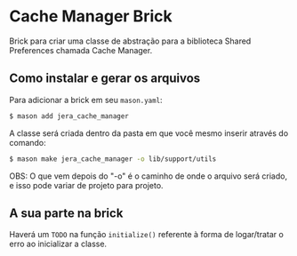 # Cache Manager Brick

Brick para criar uma classe de abstração para a biblioteca Shared Preferences chamada Cache Manager.

## Como instalar e gerar os arquivos

Para adicionar a brick em seu ```mason.yaml```:

```bash
$ mason add jera_cache_manager
```

A classe será criada dentro da pasta em que você mesmo inserir através do comando: 

```bash
$ mason make jera_cache_manager -o lib/support/utils
```

OBS: O que vem depois do "-o" é o caminho de onde o arquivo será criado, e isso pode variar de projeto para projeto.


## A sua parte na brick
Haverá um ```TODO``` na função ```initialize()``` referente à forma de logar/tratar o erro ao inicializar a classe. 
